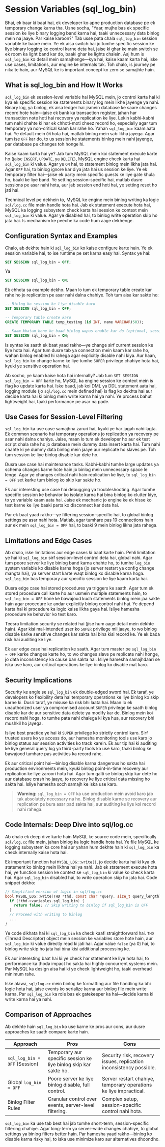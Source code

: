 # Session Variables (sql_log_bin)

Bhai, ek baar ki baat hai, ek developer ko apne production database pe ek temporary change karna tha. Usne socha, "Yaar, mujhe bas ek specific session ke liye binary logging band karna hai, taaki unnecessary data binlog mein na jaaye. Par kaise karoon?" Tab usse pata chala `sql_log_bin` session variable ke baare mein. Ye ek aisa switch hai jo tumhe specific session ke liye binary logging ko control karne deta hai, jaise ki ghar ke main switch se ek room ka light band kar do, baaki ghar ke lights chalein. Aaj hum is `sql_log_bin` ko detail mein samajhenge—kya hai, kaise kaam karta hai, iske use cases, limitations, aur engine ke internals tak. Toh chalo, is journey pe nikalte hain, aur MySQL ke is important concept ko zero se samajhte hain.

## What is sql_log_bin and How It Works

`sql_log_bin` ek session-level variable hai MySQL mein, jo control karta hai ki kya ek specific session ke statements binary log mein likhe jayenge ya nahi. Binary log, ya binlog, ek aisa ledger hai jismein database ke saare changes record hote hain—jaise ek bank ka transaction register, jahan har transaction note hoti hai recovery ya replication ke liye. Lekin kabhi-kabhi tum nahi chahte ki har ek chhoti-moti cheez record ho, especially agar tum temporary ya non-critical kaam kar rahe ho. Yahan `sql_log_bin` kaam aata hai. Ye default mein `ON` hota hai, matlab binlog mein sab likha jayega. Agar tum ise `OFF` kar do, to us session ke statements binlog mein nahi jayenge, par database pe changes toh honge hi.

Kaise kaam karta hai ye? Jab tum MySQL mein koi statement execute karte ho (jaise `INSERT`, `UPDATE`, ya `DELETE`), MySQL engine check karta hai `sql_log_bin` ki value. Agar ye `ON` hai, to statement binlog mein likha jata hai. Agar `OFF` hai, to binlog ignore kar diya jata hai us session ke liye. Ye ek temporary filter hai—jaise ek party mein specific guests ke liye gate khula ho, baaki ke liye band. Ye setting session-specific hai, matlab dusre sessions pe asar nahi hota, aur jab session end hoti hai, ye setting reset ho jati hai.

Technical level pe dekhein to, MySQL ke engine mein binlog writing ka logic `sql/log.cc` file mein handle hota hai. Jab ek statement execute hota hai, MySQL ka logging subsystem check karta hai session ke context mein `sql_log_bin` ki value. Agar ye disabled hai, to binlog write operation skip ho jata hai. Is mechanism ke peeche ka code hum aage dekhenge.

## Configuration Syntax and Examples

Chalo, ab dekhte hain ki `sql_log_bin` ko kaise configure karte hain. Ye ek session variable hai, to ise runtime pe set karna easy hai. Syntax ye hai:

```sql
SET SESSION sql_log_bin = OFF;
```

Ya

```sql
SET SESSION sql_log_bin = ON;
```

Ek chhota sa example dekho. Maan lo tum ek temporary table create kar rahe ho jo replication pe asar nahi dalna chahiye. Toh tum aisa kar sakte ho:

```sql
-- Binlog ko session ke liye disable karo
SET SESSION sql_log_bin = OFF;

-- Temporary table create karo
CREATE TEMPORARY TABLE temp_testing (id INT, name VARCHAR(50));

-- Kaam khatam hone ke baad binlog wapas enable kar do (optional, session end pe reset hota hai)
SET SESSION sql_log_bin = ON;
```

Is syntax ke saath ek baat yaad rakho—ye change sirf current session ke liye hota hai. Agar tum dusre tab ya connection mein kaam kar rahe ho, wahan binlog enabled hi rahega agar explicitly disable nahi kiya. Aur haan, `sql_log_bin` ko change karne ke liye tumhe `SUPER` privilege chahiye hota hai, kyuki ye sensitive operation hai.

Ab socho, ye kaam kaise hota hai internally? Jab tum `SET SESSION sql_log_bin = OFF` karte ho, MySQL ka engine session ke context mein is flag ko update karta hai. Iske baad, jab koi DML ya DDL statement aata hai, logging module (jo `sql/log.cc` mein defined hai) is flag ko dekhta hai aur decide karta hai ki binlog mein write karna hai ya nahi. Ye process bahut lightweight hai, taaki performance pe asar na pade.

## Use Cases for Session-Level Filtering

`sql_log_bin` ka use case samajhna zaruri hai, kyuki ye har jagah nahi lagta. Ek common scenario hai temporary operations jo replication ya recovery pe asar nahi dalna chahiye. Jaise, maan lo tum ek developer ho aur ek test script chala rahe ho jo database mein dummy data insert karta hai. Tum nahi chahte ki ye dummy data binlog mein jaaye aur replicate ho slaves pe. Toh tum session ke liye binlog disable kar dete ho.

Dusra use case hai maintenance tasks. Kabhi-kabhi tumhe large updates ya schema changes karne hote hain jo binlog mein unnecessary space le lenge. Agar ye changes critical nahi hain replication ke liye, to `sql_log_bin = OFF` set karke tum binlog ko skip kar sakte ho.

Ek aur interesting use case hai debugging ya troubleshooting. Agar tumhe specific session ke behavior ko isolate karna hai bina binlog ko clutter kiye, to ye variable kaam aata hai. Jaise ek mechanic jo engine ke ek hisse ko test karne ke liye baaki parts ko disconnect kar deta hai.

Par ek baat yaad rakho—ye filtering session-specific hai, to global binlog settings pe asar nahi hota. Matlab, agar tumhare pas 10 connections hain aur ek mein `sql_log_bin = OFF` hai, to baaki 9 mein binlog likha jata rahega.

## Limitations and Edge Cases

Ab chalo, iske limitations aur edge cases ki baat karte hain. Pehli limitation ye hai ki `sql_log_bin` sirf session-level control deta hai, global nahi. Agar tum poore server ke liye binlog band karna chahte ho, to tumhe `log_bin` system variable ko disable karna hoga (jo server restart ya config change mangta hai), ya server start karte waqt binlog ko disable karna hoga. `sql_log_bin` bas temporary aur specific session ke liye kaam karta hai.

Dusra edge case hai stored procedures ya triggers ke saath. Agar tum ek stored procedure call karte ho aur usmein multiple statements hain, to `sql_log_bin = OFF` hone ke bawajood kuch statements binlog mein jaa sakte hain agar procedure ke andar explicitly binlog control nahi hai. Ye depend karta hai ki procedure ka logic kaise likha gaya hai. Isliye hamesha procedure ke behavior ko test karo.

Teesra limitation security se related hai (jise hum aage detail mein dekhte hain). Agar kisi mal-intended user ko `SUPER` privilege mil jaaye, to wo binlog disable karke sensitive changes kar sakta hai bina kisi record ke. Ye ek bada risk hai auditing ke liye.

Ek aur edge case hai replication ke saath. Agar tum master pe `sql_log_bin = OFF` karke changes karte ho, to wo changes slave pe replicate nahi honge, jo data inconsistency ka cause ban sakta hai. Isliye hamesha samajhdaari se iska use karo, aur critical operations ke liye binlog ko disable mat karo.

## Security Implications

Security ke angle se `sql_log_bin` ek double-edged sword hai. Ek taraf, ye developers ko flexibility deta hai temporary operations ke liye binlog ko skip karne ki. Dusri taraf, ye misuse ka risk bhi laata hai. Maan lo ek unauthorized user ya compromised account `SUPER` privilege ke saath binlog disable kar de aur sensitive data delete ya modify kar de. Binlog mein koi record nahi hoga, to tumhe pata nahi chalega ki kya hua, aur recovery bhi mushkil ho jayega.

Isliye best practice ye hai ki `SUPER` privilege ko strictly control karo. Sirf trusted users ko ye access do, aur hamesha monitoring tools use karo jo binlog status aur session activities ko track karein. Ek aur tip hai ki auditing ke liye general query log ya third-party tools ka use karo, taaki binlog ke bawajood tumhare pas activities ka record rahe.

Ek aur critical point hai—binlog disable karna dangerous ho sakta hai production environments mein, kyuki binlog point-in-time recovery aur replication ke liye zaroori hota hai. Agar tum galti se binlog skip kar dete ho aur database crash ho jaaye, to recovery ke liye critical data missing ho sakta hai. Isliye hamesha soch samajh ke iska use karo.

> **Warning**: `sql_log_bin = OFF` ka use production mein avoid karo jab tak absolutely necessary na ho. Binlog disable karne se recovery aur replication pe bura asar pad sakta hai, aur auditing ke liye koi record nahi rahega.

## Code Internals: Deep Dive into sql/log.cc

Ab chalo ek deep dive karte hain MySQL ke source code mein, specifically `sql/log.cc` file mein, jahan binlog ka logic handle hota hai. Ye file MySQL ke logging subsystem ka core hai aur yahan hum dekhte hain ki `sql_log_bin` ka check internally kaise hota hai.

Ek important function hai `MYSQL_LOG::write()`, jo decide karta hai ki kya ek statement ko binlog mein likhna hai ya nahi. Jab ek statement execute hota hai, ye function session ke context se `sql_log_bin` ki value ko check karta hai. Agar `sql_log_bin` disabled hai, to write operation skip ho jata hai. Code snippet dekho:

```c
// Simplified version of logic in sql/log.cc
bool MYSQL_LOG::write(THD *thd, const char *query, size_t query_length) {
  if (!thd->variables.sql_log_bin) {
    return false; // Skip writing to binlog if sql_log_bin is OFF
  }
  // Proceed with writing to binlog
  ...
}
```

Ye code dikhata hai ki `sql_log_bin` ka check kaafi straightforward hai. `THD` (Thread Descriptor) object mein session ke variables store hote hain, aur `sql_log_bin` ki value directly read ki jati hai. Agar value `false` (ya 0) hai, to binlog write skip ho jata hai bina kisi additional processing ke.

Ek aur interesting baat hai ki ye check har statement ke liye hota hai, to performance ka thoda impact ho sakta hai highly concurrent systems mein. Par MySQL ka design aisa hai ki ye check lightweight ho, taaki overhead minimum rahe.

Iske alawa, `sql/log.cc` mein binlog ke formatting aur file handling ka bhi logic hota hai, jaise events ko serialize karna aur binlog file mein write karna. Par `sql_log_bin` ka role bas ek gatekeeper ka hai—decide karna ki write karna hai ya nahi.

## Comparison of Approaches

Ab dekhte hain `sql_log_bin` ko use karne ke pros aur cons, aur dusre approaches ke saath compare karte hain.

| Approach                  | Pros                                                                 | Cons                                                                 |
|---------------------------|----------------------------------------------------------------------|----------------------------------------------------------------------|
| `sql_log_bin = OFF` (Session)| Temporary aur specific session ke liye binlog skip kar sakte ho.      | Security risk, recovery issues, replication inconsistency possible.  |
| Global `log_bin = OFF`    | Poore server ke liye binlog disable, full control.                   | Server restart chahiye, temporary operations ke liye impractical.    |
| Binlog Filter Rules       | Granular control over events, server-level filtering.                | Complex setup, session-specific control nahi hota.                   |

`sql_log_bin` ka use tab best hai jab tumhe short-term, session-specific filtering chahiye. Agar long-term ya server-wide changes chahiye, to global settings ya binlog filters better hain. Par hamesha yaad rakho—binlog ko disable karna risky hai, to iska use minimize karo aur alternatives dhoondho.